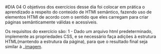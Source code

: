 #DIA 04
O objetivos dos exercícios desse dia foi colocar em prática o aprendizado a respeito do conteúdo de HTMl semântico, fazendo uso de elementos HTMl de acordo com o sentido que eles carregam para criar páginas semânticamente válidas e acessíveis.

Os requisitos do exercício são:
    1 - Dado um arquivo html predeterminado, implemente as propriedades CSS, e se necessário faça adições à estrutura HTML(mantendo a estrutura da página), para que o resultado final seja similar à _[imagem](https://s3.us-east-2.amazonaws.com/assets.app.betrybe.com/fundamentals/html-css/images/podium-final-fdcdc425aade8216b9e3c4b0eab234fc.png).
